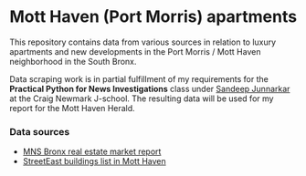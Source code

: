 # Mott Haven (Port Morris) apartments 

This repository contains data from various sources in relation to luxury apartments and new developments in the Port Morris / Mott Haven neighborhood in the South Bronx. 

Data scraping work is in partial fulfillment of my requirements for the **Practical Python for News Investigations** class under [Sandeep Junnarkar](https://github.com/sandeepmj) at the Craig Newmark J-school. The resulting data will be used for my report for the Mott Haven Herald. 

### Data sources

* [MNS Bronx real estate market report](https://www.mns.com/bronx_rental_market_report)
* [StreetEast buildings list in Mott Haven](https://streeteasy.com/buildings/mott-haven)